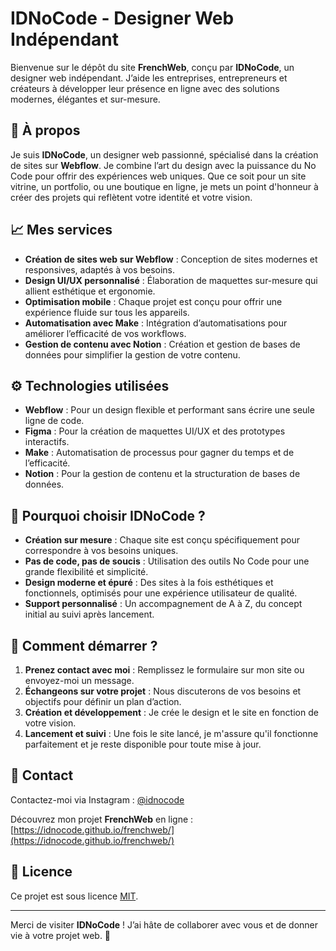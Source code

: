 # IDNoCode - Designer Web Indépendant

Bienvenue sur le dépôt du site **FrenchWeb**, conçu par **IDNoCode**, un designer web indépendant. J’aide les entreprises, entrepreneurs et créateurs à développer leur présence en ligne avec des solutions modernes, élégantes et sur-mesure.

## 🚀 À propos

Je suis **IDNoCode**, un designer web passionné, spécialisé dans la création de sites sur **Webflow**. Je combine l’art du design avec la puissance du No Code pour offrir des expériences web uniques. Que ce soit pour un site vitrine, un portfolio, ou une boutique en ligne, je mets un point d'honneur à créer des projets qui reflètent votre identité et votre vision.

## 📈 Mes services

- **Création de sites web sur Webflow** : Conception de sites modernes et responsives, adaptés à vos besoins.
- **Design UI/UX personnalisé** : Élaboration de maquettes sur-mesure qui allient esthétique et ergonomie.
- **Optimisation mobile** : Chaque projet est conçu pour offrir une expérience fluide sur tous les appareils.
- **Automatisation avec Make** : Intégration d’automatisations pour améliorer l’efficacité de vos workflows.
- **Gestion de contenu avec Notion** : Création et gestion de bases de données pour simplifier la gestion de votre contenu.

## ⚙️ Technologies utilisées

- **Webflow** : Pour un design flexible et performant sans écrire une seule ligne de code.
- **Figma** : Pour la création de maquettes UI/UX et des prototypes interactifs.
- **Make** : Automatisation de processus pour gagner du temps et de l’efficacité.
- **Notion** : Pour la gestion de contenu et la structuration de bases de données.

## 🌟 Pourquoi choisir IDNoCode ?

- **Création sur mesure** : Chaque site est conçu spécifiquement pour correspondre à vos besoins uniques.
- **Pas de code, pas de soucis** : Utilisation des outils No Code pour une grande flexibilité et simplicité.
- **Design moderne et épuré** : Des sites à la fois esthétiques et fonctionnels, optimisés pour une expérience utilisateur de qualité.
- **Support personnalisé** : Un accompagnement de A à Z, du concept initial au suivi après lancement.

## 🎯 Comment démarrer ?

1. **Prenez contact avec moi** : Remplissez le formulaire sur mon site ou envoyez-moi un message.
2. **Échangeons sur votre projet** : Nous discuterons de vos besoins et objectifs pour définir un plan d’action.
3. **Création et développement** : Je crée le design et le site en fonction de votre vision.
4. **Lancement et suivi** : Une fois le site lancé, je m'assure qu'il fonctionne parfaitement et je reste disponible pour toute mise à jour.

## 💬 Contact

Contactez-moi via Instagram : [@idnocode](https://www.instagram.com/idnocode/)

Découvrez mon projet **FrenchWeb** en ligne :  
[https://idnocode.github.io/frenchweb/](https://idnocode.github.io/frenchweb/)

## 📜 Licence

Ce projet est sous licence [MIT](LICENSE).

---

Merci de visiter **IDNoCode** ! J’ai hâte de collaborer avec vous et de donner vie à votre projet web. 🚀
